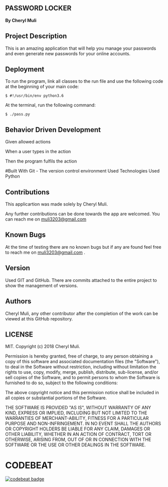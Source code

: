 ## PASSWORD LOCKER
**By Cheryl Muli**
## Project Description
This is an amazing application that will help you manage your passwords and even generate new passwords for your online accounts.

## Deployment
To run the program, link all classes to the run file and use the following code at the beginning of your main code:

    $ #!/usr/bin/env python3.6
At the terminal, run the following command:

    $ ./pass.py
## Behavior Driven Development

Given
allowed actions

When
a user types in the action

Then
the program fulfils the action

#Built With
Git - The version control environment Used
Technologies Used
Python
## Contributions
This applicartion was made solely by Cheryl Muli.

Any further contributions can be done towards the app are welcomed. You can reach me on muli3203@gmail.com

## Known Bugs
At the time of testing there are no known bugs but if any are found feel free to reach me on muli3203@gmail.com .

## Version
Used GIT and GitHub. There are commits attached to the entire project to show the management of versions.

## Authors
Cheryl Muli, any other contributor after the completion of the work can be viewed at this GitHub repository.

## LICENSE
MIT. Copyright (c) 2018 Cheryl Muli.

Permission is hereby granted, free of charge, to any person obtaining a copy of this software and associated documentation files (the "Software"), to deal in the Software without restriction, including without limitation the rights to use, copy, modify, merge, publish, distribute, sub-license, and/or sell copies of the Software, and to permit persons to whom the Software is furnished to do so, subject to the following conditions:

The above copyright notice and this permission notice shall be included in all copies or substantial portions of the Software.

THE SOFTWARE IS PROVIDED "AS IS", WITHOUT WARRANTY OF ANY KIND, EXPRESS OR IMPLIED, INCLUDING BUT NOT LIMITED TO THE WARRANTIES OF MERCHANT-ABILITY, FITNESS FOR A PARTICULAR PURPOSE AND NON-INFRINGEMENT. IN NO EVENT SHALL THE AUTHORS OR COPYRIGHT HOLDERS BE LIABLE FOR ANY CLAIM, DAMAGES OR OTHER LIABILITY, WHETHER IN AN ACTION OF CONTRACT, TORT OR OTHERWISE, ARISING FROM, OUT OF OR IN CONNECTION WITH THE SOFTWARE OR THE USE OR OTHER DEALINGS IN THE SOFTWARE.





# CODEBEAT
[![codebeat badge](https://codebeat.co/badges/59aa0ced-dc66-4122-9745-21ce623b9765)](https://codebeat.co/projects/github-com-muli3203-lock-ps-features-lock-ps)